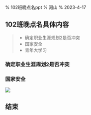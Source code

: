 % 102班晚点名ppt
% 河山
% 2023-4-17

## 102班晚点名具体内容
> - 确定职业生涯规划2是否冲突
> - 国家安全
> - 青年大学习

### 确定职业生涯规划2是否冲突

### 国家安全
![](https://i.328888.xyz/2023/04/18/izHXaw.png)

## 结束